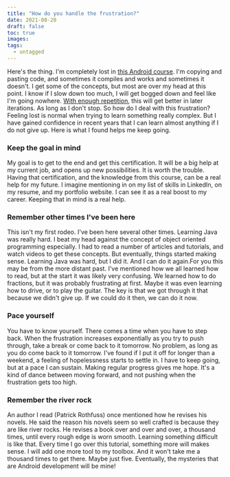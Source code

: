 ```yaml
---
title: "How do you handle the frustration?"
date: 2021-08-20
draft: false
toc: true
images:
tags:
  - untagged
---
```


Here's the thing. I'm completely lost in [this Android course](https://developer.android.com/courses/android-basics-kotlin/course?utm_source=gDigital&utm_medium=website&utm_campaign=gwgsite-gDigital-paidha-sem-bk-gen-phr-glp-br-null). I'm copying and pasting code, and sometimes it compiles and works and sometimes it doesn't. I get some of the concepts, but most are over my head at this point. I know if I slow down too much, I will get bogged down and feel like I'm going nowhere. [With enough repetition](../learning-the-hard-stuff/), this will get better in later iterations. As long as I don't stop. So how do I deal with this frustration? Feeling lost is normal when trying to learn something really complex. But I have gained confidence in recent years that I can learn almost anything if I do not give up. Here is what I found helps me keep going.

### Keep the goal in mind

My goal is to get to the end and get this certification. It will be a big help at my current job, and opens up new possibilities. It is worth the trouble. Having that certification, and the knowledge from this course, can be a real help for my future. I imagine mentioning in on my list of skills in LinkedIn, on my resume, and my portfolio website. I can see it as a real boost to my career. Keeping that in mind is a real help.

### Remember other times I've been here

This isn't my first rodeo. I've been here several other times. Learning Java was really hard. I beat my head against the concept of object oriented programming especially. I had to read a number of articles and tutorials, and watch videos to get these concepts. But eventually, things started making sense. Learning Java was hard, but I did it. And I can do it again.For you this may be from the more distant past. I've mentioned how we all learned how to read, but at the start it was likely very confusing. We learned how to do fractions, but it was probably frustrating at first. Maybe it was even learning how to drive, or to play the guitar. The key is that we got through it that because we didn't give up. If we could do it then, we can do it now.

### Pace yourself

You have to know yourself. There comes a time when you have to step back. When the frustration increases exponentially as you try to push through, take a break or come back to it tomorrow. No problem, as long as you do come back to it tomorrow. I've found if I put it off for longer than a weekend, a feeling of hopelessness starts to settle in. I have to keep going, but at a pace I can sustain. Making regular progress gives me hope. It's a kind of dance between moving forward, and not pushing when the frustration gets too high.

### Remember the river rock

An author I read (Patrick Rothfuss) once mentioned how he revises his novels. He said the reason his novels seem so well crafted is because they are like river rocks. He revises a book over and over and over, a thousand times, until every rough edge is worn smooth. Learning something difficult is like that. Every time I go over this tutorial, something more will makes sense. I will add one more tool to my toolbox. And it won't take me a thousand times to get there. Maybe just five. Eventually, the mysteries that are Android development will be mine!